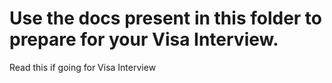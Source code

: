 # Use the docs present in this folder to prepare for your Visa Interview.
Read this if going for Visa Interview
